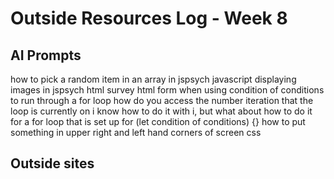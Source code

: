 # Outside Resources Log - Week 8


## AI Prompts

how to pick a random item in an array in jspsych javascript
displaying images in jspsych html survey html form
when using condition of conditions to run through a for loop how do you access the number iteration that the loop is currently on
i know how to do it with i, but what about how to do it for a for loop that is set up for (let condition of conditions) {}
how to put something in upper right and left hand corners of screen css

## Outside sites
